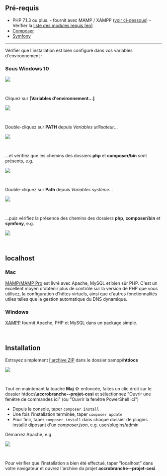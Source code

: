 ## Pré-requis

- PHP 7.1.3 ou plus. - fournit avec MAMP / XAMPP ([voir ci-dessous](#localhost)) - Vérifier la [liste des modules requis [en]](https://learn.getgrav.org/basics/requirements#php-requirements)
- [Composer](https://getcomposer.org/download/)
- [Symfony](https://symfony.com/download)

---

Vérifier que l'installation est bien configuré dans vos variables d'environnement :

### Sous Windows 10

![](images/variable.png)

<br/>

Cliquez sur **[Variables d'environnement...]**

![](images/variable_env.png)

<br/>

Double-cliquez sur **PATH** depuis *Variables utilisateur*...

![](images/path.png)

<br/>

...et vérifiez que les chemins des dossiers **php** et **composer/bin** sont présents, e.g.

![](images/path_chemin.png)

<br/>

Double-cliquez sur **Path** depuis *Variables système*...

![](images/path_sys.png)

<br/>

...puis vérifiez la présence des chemins des dossiers **php**, **composer/bin** et **symfony**, e.g.

![](images/path_sys_chemin.png)

<br/>

## localhost

### Mac
[MAMP/MAMP Pro](mamp.info) est livré avec Apache, MySQL et bien sûr PHP. C'est un excellent moyen d'obtenir plus de contrôle sur la version de PHP que vous utilisez, la configuration d'hôtes virtuels, ainsi que d'autres fonctionnalités utiles telles que la gestion automatique du DNS dynamique.

### Windows
[XAMPP](https://www.apachefriends.org/fr/index.html) fournit Apache, PHP et MySQL dans un package simple.

<br/>

## Installation

Extrayez simplement [l'archive ZIP](https://github.com/nstardust/accrobranche--projet-cesi/archive/main.zip) dans le dossier xampp\\**htdocs**

![](images/click_and_download.png)

<br/>

Tout en maintenant la touche **Maj &#8679;** enfoncée, faites un clic droit sur le dossier htdocs\\**accrobranche--projet-cesi** et sélectionnez "Ouvrir une fenêtre de commandes ici" (ou "Ouvrir la fenêtre PowerShell ici")

- Depuis la console, taper ``composer install``
- Une fois l'installation terminée, taper ``composer update``
- Pour finir, taper ``composer install`` dans chaque dossier de plugins installé diposant d'un *composer.json*, e.g. user/plugins/admin

Démarrez Apache, e.g.

![](images/xampp.png)

<br/>

Pour vérifier que l'installation a bien été effectué, taper "localhost" dans votre navigateur et ouvrez l'archive du projet **accrobranche--projet-cesi**